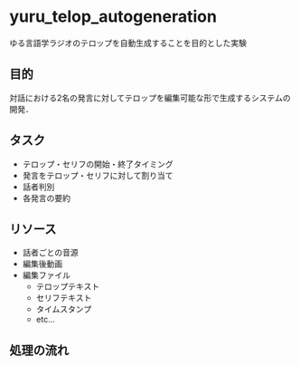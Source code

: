 # yuru_telop_autogeneration
ゆる言語学ラジオのテロップを自動生成することを目的とした実験

## 目的
対話における2名の発言に対してテロップを編集可能な形で生成するシステムの開発．

## タスク
- テロップ・セリフの開始・終了タイミング
- 発言をテロップ・セリフに対して割り当て
- 話者判別
- 各発言の要約

## リソース
- 話者ごとの音源
- 編集後動画
- 編集ファイル
  - テロップテキスト
  - セリフテキスト
  - タイムスタンプ
  - etc...
  
## 処理の流れ

```mermaid

```
